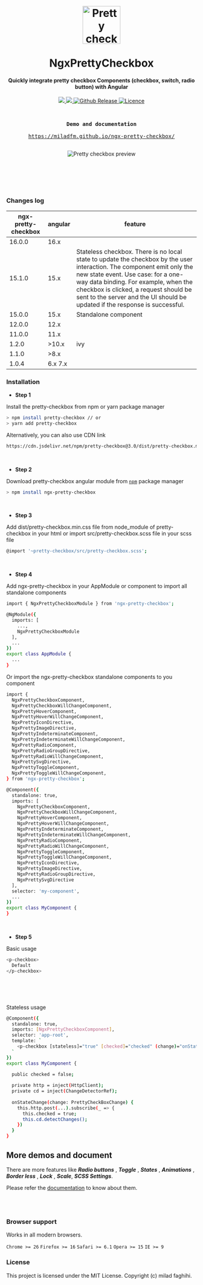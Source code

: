 <h1 align="center">
  <br>
  <a href="https://miladfm.github.io/ngx-pretty-checkbox/"><img src="/logo.gif" alt="Pretty checkbox angular" width="100"></a>
  <br> <br> NgxPrettyCheckbox <br>
</h1>

<h4 align="center">Quickly integrate pretty checkbox Components (checkbox, switch, radio button) with Angular </h4>

<p align="center">
  <a href="https://github.com/miladfm/ngx-pretty-checkbox/releases">
    <img src="https://img.shields.io/badge/release-v1.2.1-blue.svg">
  </a>

  <a href="https://github.com/angular/angular">
    <img src="https://img.shields.io/badge/angular-10.x-blue.svg">
  </a>

  <a href="https://lokesh-coder.github.io/pretty-checkbox/">
    <img src="https://img.shields.io/badge/pretty--checbox-3.x-blue.svg" alt="Github Release">
  </a>

   <a href="LICENSE">
    <img src="https://img.shields.io/badge/license-MIT-blue.svg" alt="Licence">
  </a>
</p>
<br>

<div class="highlight highlight-source-shell">
<pre>
<div align="center"><strong >Demo and documentation</strong></div>
<div align="center"><a align="center" href="https://miladfm.github.io/ngx-pretty-checkbox/">https://miladfm.github.io/ngx-pretty-checkbox/</a></div>
</pre>
</div>

<div align="center">
<img src="/preview.gif" alt="Pretty checkbox preview"/>
</div>

<br><br><br><br>



### Changes log

| ngx-pretty-checkbox | angular | feature                                                                                                                                                                                                                                                                                                                       |
|---------------------|---------|-------------------------------------------------------------------------------------------------------------------------------------------------------------------------------------------------------------------------------------------------------------------------------------------------------------------------------|
| 16.0.0              | 16.x    |                                                                                                                                                                                                                                                                                                                               |
| 15.1.0              | 15.x    | Stateless checkbox. There is no local state to update the checkbox by the user interaction. The component emit only the new state event.  Use case: for a one-way data binding. For example, when the checkbox is clicked, a request should be sent to the server and the UI should be updated if the response is successful. |
| 15.0.0              | 15.x    | Standalone component                                                                                                                                                                                                                                                                                                          |
| 12.0.0              | 12.x    |                                                                                                                                                                                                                                                                                                                               |
| 11.0.0              | 11.x    |                                                                                                                                                                                                                                                                                                                               |
| 1.2.0               | >10.x   | ivy                                                                                                                                                                                                                                                                                                                           |
| 1.1.0               | >8.x    |                                                                                                                                                                                                                                                                                                                               |
| 1.0.4               | 6.x 7.x |                                                                                                                                                                                                                                                                                                                               |

### Installation
- **Step 1**

Install the pretty-checkbox from npm or yarn package manager
```sh
> npm install pretty-checkbox // or
> yarn add pretty-checkbox
```  
Alternatively, you can also use CDN link
```sh
https://cdn.jsdelivr.net/npm/pretty-checkbox@3.0/dist/pretty-checkbox.min.css
```

<br>

- **Step 2**

Download pretty-checkbox angular module from [`npm`](https://www.npmjs.com/package/ngx-pretty-checkbox) package manager
```sh
> npm install ngx-pretty-checkbox
```


<br>

- **Step 3**

Add dist/pretty-checkbox.min.css file from node_module of pretty-checkbox in your html or import src/pretty-checkbox.scss file in your scss file
```sh
@import '~pretty-checkbox/src/pretty-checkbox.scss';
```
<br>

- **Step 4**

Add ngx-pretty-checkbox in your AppModule or component to import all standalone components
```sh
import { NgxPrettyCheckboxModule } from 'ngx-pretty-checkbox';

@NgModule({
  imports: [
    ...,
    NgxPrettyCheckboxModule
  ],
  ...
})
export class AppModule { 
  ...
}
```

Or import the ngx-pretty-checkbox standalone components to you component
```sh
import {
  NgxPrettyCheckboxComponent,
  NgxPrettyCheckboxWillChangeComponent,
  NgxPrettyHoverComponent,
  NgxPrettyHoverWillChangeComponent,
  NgxPrettyIconDirective,
  NgxPrettyImageDirective,
  NgxPrettyIndeterminateComponent,
  NgxPrettyIndeterminateWillChangeComponent,
  NgxPrettyRadioComponent,
  NgxPrettyRadioGroupDirective,
  NgxPrettyRadioWillChangeComponent,
  NgxPrettySvgDirective,
  NgxPrettyToggleComponent,
  NgxPrettyToggleWillChangeComponent,
} from 'ngx-pretty-checkbox';

@Component({
  standalone: true,
  imports: [
    NgxPrettyCheckboxComponent,
    NgxPrettyCheckboxWillChangeComponent,
    NgxPrettyHoverComponent,
    NgxPrettyHoverWillChangeComponent,
    NgxPrettyIndeterminateComponent,
    NgxPrettyIndeterminateWillChangeComponent,
    NgxPrettyRadioComponent,
    NgxPrettyRadioWillChangeComponent,
    NgxPrettyToggleComponent,
    NgxPrettyToggleWillChangeComponent,
    NgxPrettyIconDirective,
    NgxPrettyImageDirective,
    NgxPrettyRadioGroupDirective,
    NgxPrettySvgDirective
  ],
  selector: 'my-component',
  ...
})
export class MyComponent {
}
```
<br>

- **Step 5**

Basic usage
```sh
<p-checkbox>
  Default
</p-checkbox>
```
<br><br><br>


Stateless usage
```sh
@Component({
  standalone: true,
  imports: [NgxPrettyCheckboxComponent],
  selector: 'app-root',
  template: `
    <p-checkbox [stateless]="true" [checked]="checked" (change)="onStateChange($event)">Stateless Checkbox</p-checkbox>
  `
})
export class MyComponent {
  
  public checked = false;

  private http = inject(HttpClient);
  private cd = inject(ChangeDetectorRef);
  
  onStateChange(change: PrettyCheckBoxChange) {
    this.http.post(...).subscribe(_ => {
      this.checked = true;
      this.cd.detectChanges();
    })
  }
}
```
## More demos and document

There are more features like  ***Radio buttons*** , ***Toggle*** , ***States*** , ***Animations*** , ***Border less*** , ***Lock*** , ***Scale***, ***SCSS Settings***.

Please refer the [documentation](https://miladfm.github.io/ngx-pretty-checkbox/) to know about them.

<br><br>

### Browser support

Works in all modern browsers.

`Chrome >= 26` `Firefox >= 16` `Safari >= 6.1` `Opera >= 15` `IE >= 9`

### License
This project is licensed under the MIT License. Copyright (c) milad faghihi.